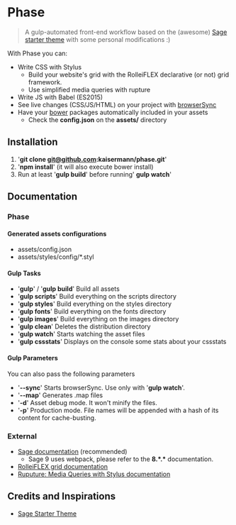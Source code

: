 # Phase

> A gulp-automated front-end workflow based on the (awesome) [Sage starter theme](https://github.com/roots/sage) with some personal modifications :)

With Phase you can:
* Write CSS with Stylus
	* Build your website's grid with the RolleiFLEX declarative (or not) grid framework.
	* Use simplified media queries with rupture
* Write JS with Babel (ES2015)
* See live changes (CSS/JS/HTML) on your project with [browserSync](https://www.browsersync.io/)
* Have your [bower](https://bower.io/) packages automatically included in your assets
	* Check the **config.json** on the **assets/** directory

## Installation

1. '**git clone git@github.com:kaisermann/phase.git**'
2. '**npm install**' (it will also execute bower install)
3. Run at least '**gulp build**' before running' **gulp watch**'

## Documentation

### Phase

#### Generated assets configurations
* assets/config.json
* assets/styles/config/*.styl

#### Gulp Tasks

* '**gulp**' / '**gulp build**' Build all assets
* '**gulp scripts**' Build everything on the scripts directory
* '**gulp styles**' Build everything on the styles directory
* '**gulp fonts**' Build everything on the fonts directory
* '**gulp images**' Build everything on the images directory
* '**gulp clean**' Deletes the distribution directory
* '**gulp watch**' Starts watching the asset files
* '**gulp cssstats**' Displays on the console some stats about your cssstats

#### Gulp Parameters

You can also pass the following parameters

* '**--sync**' Starts browserSync. Use only with '**gulp watch**'.
* '**--map**' Generates .map files
* '**-d**' Asset debug mode. It won't minify the files.
* '**-p**' Production mode. File names will be appended with a hash of its content for cache-busting.

### External
* [Sage documentation](https://github.com/roots/sage/) (recommended)
	* Sage 9 uses webpack, please refer to the **8.\*.\*** documentation.
* [RolleiFLEX grid documentation](http://kaisermann.github.io/rolleiflex/)
* [Ruputure: Media Queries with Stylus documentation](http://jescalan.github.io/rupture/)

## Credits and Inspirations

* [Sage Starter Theme](https://github.com/roots/sage/)

